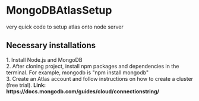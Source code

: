 # MongoDBAtlasSetup
very quick code to setup atlas onto node server
<h2>Necessary installations</h2>
1. Install Node.js and MongoDB
<br />
2. After cloning project, install npm packages and dependencies in the terminal. For example, mongodb is "npm install mongodb"
<br />
3. Create an Atlas account and follow instructions on how to create a cluster (free trial). <b>Link: https://docs.mongodb.com/guides/cloud/connectionstring/ </b>
<br />

